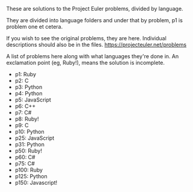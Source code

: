 These are solutions to the Project Euler problems, divided by language.

They are divided into language folders and under that by problem, p1 is problem one et cetera.

If you wish to see the original problems, they are here. Individual descriptions should also be in the files.
https://projecteuler.net/problems

A list of problems here along with what languages they're done in. An exclamation point (eg, Ruby!), means the solution is incomplete.
* p1: Ruby
* p2: C
* p3: Python
* p4: Python
* p5: JavaScript
* p6: C++
* p7: C#
* p8: Ruby!
* p9: C
* p10: Python
* p25: JavaScript
* p31: Python
* p50: Ruby!
* p60: C#
* p75: C#
* p100: Ruby
* p125: Python
* p150: Javascript!
